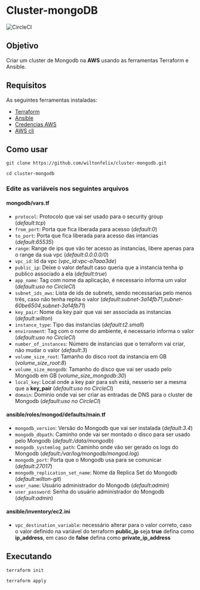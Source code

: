 # Cluster-mongoDB

![CircleCI](https://circleci.com/gh/wiltonfelix/cluster-mongodb.svg?style=shield&circle-token=6ca800e5db27e2ba0a7c361a562c3b1a4900edf9)


## Objetivo

Criar um cluster de Mongodb na **AWS** usando as ferramentas Terraform e Ansible.


## Requisitos
As seguintes ferramentas instaladas:
* [Terraform](https://www.terraform.io/downloads.html)
* [Ansible](https://docs.ansible.com/ansible/latest/installation_guide/intro_installation.html)
* [Credencias AWS](https://docs.aws.amazon.com/IAM/latest/UserGuide/id_roles_create.html)
* [AWS cli](https://docs.aws.amazon.com/pt_br/cli/latest/userguide/installing.html)

## Como usar
```
git clone https://github.com/wiltonfelix/cluster-mongodb.git

cd cluster-mongodb
```

### Edite as variáveis nos seguintes arquivos


#### mongodb/vars.tf

* `protocol`: Protocolo que vai ser usado para o security group (*default*:*tcp*)
* `from_port`: Porta que fica liberada para acesso (*default*:*0*)
* `to_port`: Porta que fica liberada para acesso das intancias (*default*:*65535*)
* `range`: Range de ips que vão ter acesso as instancias, libere apenas para o range da sua vpc (*default*:*0.0.0.0/0*)
* `vpc_id`: Id da vpc (*vpc_id*:*vpc-a7aaa3de*)
* `public_ip`: Deixe o valor default caso queria que a instancia tenha ip publico associado a ela (*default*:*true*)
* `app_name`: Tag com nome da aplicação, é necessario informa um valor (*default*:*uso no CircleCI*)
* `subnet_ids_aws`: Lista de ids de subnets, sendo necessarias pelo menos três, caso não tenha repita o valor (*default*:*subnet-3a14fb71*,*subnet-60be6504*,*subnet-3a14fb71*)
* `key_pair`: Nome da key pair que vai ser associada as instancias (*default*:*wilton*)
* `instance_type`: Tipo das instancias (*default*:*t2.small*)
* `environment`: Tag com o nome do ambiente, é necessario informa o valor (*default*:*uso no CircleCI*)
* `number_of_instances`: Número de instancias que o terraform vai criar, não mudar o valor (*default*:*3*)
* `volume_size_root`: Tamanho do disco root da instancia em GB (*volume_size_root*:*8*)
* `volume_size_mongodb`: Tamanho do disco que vai ser usado pelo Mongodb em GB (*volume_size_mongodb*:*30*)
* `local_key`: Local onde a key pair para ssh está, nesserio ser a mesma que a **key_pair** (*default*:*uso no CircleCI*)
* `domain`: Dominio onde vai ser criar as entradas de DNS para o cluster de Mongodb (*default*:*uso no CircleCI*)


#### ansible/roles/mongod/defaults/main.tf

* `mongodb_version`: Versão do Mongodb que vai ser instalada (*default*:*3.4*)
* `mongodb_dbpath`: Caminho onde vai ser montado o disco para ser usado pelo Mongodb (*default*:*/data/mongodb*)
* `mongodb_systemlog_path`: Caminho onde vão ser gerado os logs do Mongodb (*default*:*/var/log/mongodb/mongod.log*)
* `mongodb_port`: Porta que o Mongodb usa para se comunicar (*default*:*27017*)
* `mongodb_replication_set_name`: Nome da Replica Set do Mongodb (*default*:*wilton-git*)
* `user_name`: Usuário administrador do Mongodb (*default*:*admin*)
* `user_password`: Senha do usuário administrador do Mongodb (*default*:*admin*)


#### ansible/inventory/ec2.ini

* `vpc_destination_variable`: necessário alterar para o valor correto, caso o valor definido na variável do terraform **public_ip** seja **true** defina como **ip_address**, em caso de **false** defina como **private_ip_address**


## Executando
```
terraform init

terraform apply

```
